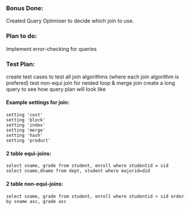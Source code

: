 ### Bonus Done:
Created Query Optimiser to decide which join to use.

### Plan to do:
Implement error-checking for queries

### Test Plan:
create test cases to test all join algorithms (where each join algorithm is prefered)
test non-equi join for nested loop & merge join
create a long query to see how query plan will look like

#### Example settings for join:
`setting 'cost'`  
`setting 'block'`  
`setting 'index'`  
`setting 'merge'`  
`setting 'hash'`  
`setting 'product'`  

#### 2 table equi-joins:
`select sname, grade from student, enroll where studentid = sid`   
`select sname,dname from dept, student where majorid=did`

#### 2 table non-equi-joins:
`select sname, grade from student, enroll where studentid < sid order by sname asc, grade asc`